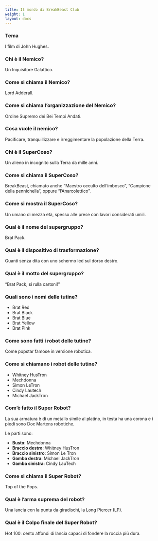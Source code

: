 ```yaml
---
title: Il mondo di BreakBeast Club
weight: 1
layout: docs
---
```


### Tema 
I film di John Hughes.

### Chi è il Nemico? 
Un Inquisitore Galattico.

### Come si chiama il Nemico?
Lord Adderall.

### Come si chiama l’organizzazione del Nemico? 
Ordine Supremo dei Bei Tempi Andati.

### Cosa vuole il nemico? 
Pacificare, tranquillizzare e irreggimentare la popolazione della Terra.

### Chi è il SuperCoso? 
Un alieno in incognito sulla Terra da mille anni.

### Come si chiama il SuperCoso? 
BreakBeast, chiamato anche “Maestro occulto dell’imbosco”, “Campione della pennichella”, oppure “l’Anarcolettico”.

### Come si mostra il SuperCoso? 
Un umano di mezza età, spesso alle prese con lavori considerati umili.

### Qual è il nome del supergruppo? 
Brat Pack.

### Qual è il dispositivo di trasformazione? 
Guanti senza dita con uno schermo led sul dorso destro.

### Qual è il motto del supergruppo? 
“Brat Pack, si rulla cartoni!”

### Quali sono i nomi delle tutine?

- Brat Red
- Brat Black
- Brat Blue
- Brat Yellow
- Brat Pink

### Come sono fatti i robot delle tutine? 
Come popstar famose in versione robotica.

### Come si chiamano i robot delle tutine?

- Whitney HusTron
- Mechdonna
- Simon LeTron
- Cindy Lautech
- Michael JackTron

### Com’è fatto il Super Robot?
La sua armatura è di un metallo simile al platino, in testa ha una corona e i piedi sono Doc Martens robotiche.

Le parti sono:

- <b>Busto</b>: Mechdonna
- <b>Braccio destro</b>: Whitney HusTron
- <b>Braccio sinistro</b>: Simon Le Tron
- <b>Gamba destra</b>: Michael JackTron
- <b>Gamba sinistra</b>: Cindy LauTech


### Come si chiama il Super Robot? 
Top of the Pops.

### Qual è l’arma suprema del robot? 
Una lancia con la punta da giradischi, la Long Piercer (LP).

### Qual è il Colpo finale del Super Robot? 
Hot 100: cento affondi di lancia capaci di fondere la roccia più dura.